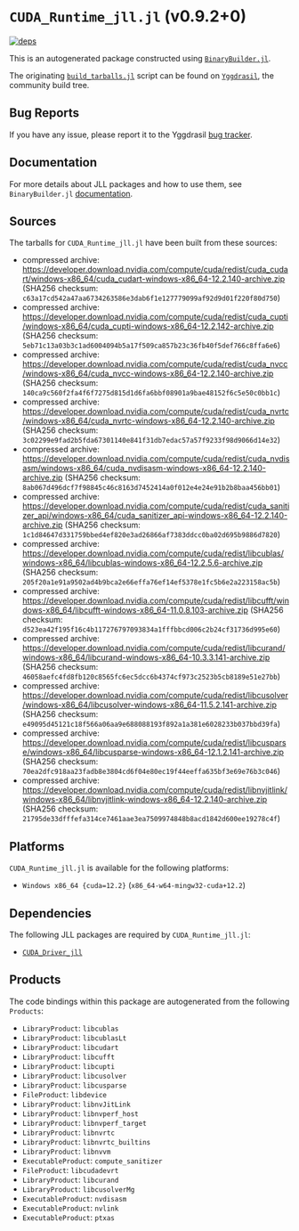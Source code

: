 # `CUDA_Runtime_jll.jl` (v0.9.2+0)

[![deps](https://juliahub.com/docs/CUDA_Runtime_jll/deps.svg)](https://juliahub.com/ui/Packages/CUDA_Runtime_jll/Hs50y?page=2)

This is an autogenerated package constructed using [`BinaryBuilder.jl`](https://github.com/JuliaPackaging/BinaryBuilder.jl).

The originating [`build_tarballs.jl`](https://github.com/JuliaPackaging/Yggdrasil/blob/8b0852393057a928f338af5089ce5e1fb0f51f68/C/CUDA/CUDA_Runtime/build_tarballs.jl) script can be found on [`Yggdrasil`](https://github.com/JuliaPackaging/Yggdrasil/), the community build tree.

## Bug Reports

If you have any issue, please report it to the Yggdrasil [bug tracker](https://github.com/JuliaPackaging/Yggdrasil/issues).

## Documentation

For more details about JLL packages and how to use them, see `BinaryBuilder.jl` [documentation](https://docs.binarybuilder.org/stable/jll/).

## Sources

The tarballs for `CUDA_Runtime_jll.jl` have been built from these sources:

* compressed archive: https://developer.download.nvidia.com/compute/cuda/redist/cuda_cudart/windows-x86_64/cuda_cudart-windows-x86_64-12.2.140-archive.zip (SHA256 checksum: `c63a17cd542a47aa6734263586e3dab6f1e127779099af92d9d01f220f80d750`)
* compressed archive: https://developer.download.nvidia.com/compute/cuda/redist/cuda_cupti/windows-x86_64/cuda_cupti-windows-x86_64-12.2.142-archive.zip (SHA256 checksum: `5eb71c13a03b3c1ad6004094b5a17f509ca857b23c36fb40f5def766c8ffa6e6`)
* compressed archive: https://developer.download.nvidia.com/compute/cuda/redist/cuda_nvcc/windows-x86_64/cuda_nvcc-windows-x86_64-12.2.140-archive.zip (SHA256 checksum: `140ca9c560f2fa4f6f7275d815d1d6fa6bbf08901a9bae48152f6c5e50c0bb1c`)
* compressed archive: https://developer.download.nvidia.com/compute/cuda/redist/cuda_nvrtc/windows-x86_64/cuda_nvrtc-windows-x86_64-12.2.140-archive.zip (SHA256 checksum: `3c02299e9fad2b5fda67301140e841f31db7edac57a57f9233f98d9066d14e32`)
* compressed archive: https://developer.download.nvidia.com/compute/cuda/redist/cuda_nvdisasm/windows-x86_64/cuda_nvdisasm-windows-x86_64-12.2.140-archive.zip (SHA256 checksum: `8ab067d496dcf7f98845c46c8163d7452414a0f012e4e24e91b2b8baa456bb01`)
* compressed archive: https://developer.download.nvidia.com/compute/cuda/redist/cuda_sanitizer_api/windows-x86_64/cuda_sanitizer_api-windows-x86_64-12.2.140-archive.zip (SHA256 checksum: `1c1d84647d331759bbed4ef820e3ad26866af7383ddcc0ba02d695b9886d7820`)
* compressed archive: https://developer.download.nvidia.com/compute/cuda/redist/libcublas/windows-x86_64/libcublas-windows-x86_64-12.2.5.6-archive.zip (SHA256 checksum: `205f20a1e91a9502ad4b9bca2e66effa76ef14ef5378e1fc5b6e2a223158ac5b`)
* compressed archive: https://developer.download.nvidia.com/compute/cuda/redist/libcufft/windows-x86_64/libcufft-windows-x86_64-11.0.8.103-archive.zip (SHA256 checksum: `d523ea42f195f16c4b117276797093834a1fffbbcd006c2b24cf31736d995e60`)
* compressed archive: https://developer.download.nvidia.com/compute/cuda/redist/libcurand/windows-x86_64/libcurand-windows-x86_64-10.3.3.141-archive.zip (SHA256 checksum: `46058aefc4fd8fb120c8565fc6ec5dcc6b4374cf973c2523b5cb8189e51e27bb`)
* compressed archive: https://developer.download.nvidia.com/compute/cuda/redist/libcusolver/windows-x86_64/libcusolver-windows-x86_64-11.5.2.141-archive.zip (SHA256 checksum: `e49095d45121c18f566a06aa9e688088193f892a1a381e6028233b037bbd39fa`)
* compressed archive: https://developer.download.nvidia.com/compute/cuda/redist/libcusparse/windows-x86_64/libcusparse-windows-x86_64-12.1.2.141-archive.zip (SHA256 checksum: `70ea2dfc918aa23fadb8e3804cd6f04e80ec19f44eeffa635bf3e69e76b3c046`)
* compressed archive: https://developer.download.nvidia.com/compute/cuda/redist/libnvjitlink/windows-x86_64/libnvjitlink-windows-x86_64-12.2.140-archive.zip (SHA256 checksum: `21795de33dfffefa314ce7461aae3ea7509974848b8acd1842d600ee19278c4f`)

## Platforms

`CUDA_Runtime_jll.jl` is available for the following platforms:

* `Windows x86_64 {cuda=12.2}` (`x86_64-w64-mingw32-cuda+12.2`)

## Dependencies

The following JLL packages are required by `CUDA_Runtime_jll.jl`:

* [`CUDA_Driver_jll`](https://github.com/JuliaBinaryWrappers/CUDA_Driver_jll.jl)

## Products

The code bindings within this package are autogenerated from the following `Products`:

* `LibraryProduct`: `libcublas`
* `LibraryProduct`: `libcublasLt`
* `LibraryProduct`: `libcudart`
* `LibraryProduct`: `libcufft`
* `LibraryProduct`: `libcupti`
* `LibraryProduct`: `libcusolver`
* `LibraryProduct`: `libcusparse`
* `FileProduct`: `libdevice`
* `LibraryProduct`: `libnvJitLink`
* `LibraryProduct`: `libnvperf_host`
* `LibraryProduct`: `libnvperf_target`
* `LibraryProduct`: `libnvrtc`
* `LibraryProduct`: `libnvrtc_builtins`
* `LibraryProduct`: `libnvvm`
* `ExecutableProduct`: `compute_sanitizer`
* `FileProduct`: `libcudadevrt`
* `LibraryProduct`: `libcurand`
* `LibraryProduct`: `libcusolverMg`
* `ExecutableProduct`: `nvdisasm`
* `ExecutableProduct`: `nvlink`
* `ExecutableProduct`: `ptxas`
